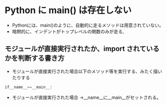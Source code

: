 # Python に main() は存在しない
- Pythonには、main()のように、自動的に走るメソッドは用意されていない。
- 暗黙的に、インデントがトップレベルの関数のみが走る,

## モジュールが直接実行されたか、import されているかを判断する書き方

- モジュールが直接実行された場合以下のメソッド等を実行する、みたく描いたりする

```py
if__name__==__main__:
```

- モジュールが直接実行された場合
 →__name__に__main__がセットされる。

